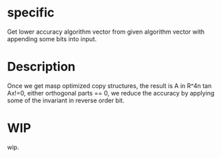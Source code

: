 # specific
Get lower accuracy algorithm vector from given algorithm vector with appending some bits into input.

# Description
Once we get masp optimized copy structures, the result is A in R^4n tan Ax!=0, either orthogonal parts == 0, we reduce the accuracy by applying some of the invariant in reverse order bit.

# WIP
wip.
